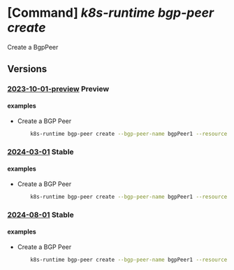 # [Command] _k8s-runtime bgp-peer create_

Create a BgpPeer

## Versions

### [2023-10-01-preview](/Resources/mgmt-plane/L3tyZXNvdXJjZXVyaX0vcHJvdmlkZXJzL21pY3Jvc29mdC5rdWJlcm5ldGVzcnVudGltZS9iZ3BwZWVycy97fQ==/2023-10-01-preview.xml) **Preview**

<!-- mgmt-plane /{resourceuri}/providers/microsoft.kubernetesruntime/bgppeers/{} 2023-10-01-preview -->

#### examples

- Create a BGP Peer
    ```bash
        k8s-runtime bgp-peer create --bgp-peer-name bgpPeer1 --resource-uri subscriptions/00000000-1111-2222-3333-444444444444/resourceGroups/example/providers/Microsoft.Kubernetes/connectedClusters/cluster1 --my-asn 10000 --peer-asn 20000 --peer-address 192.168.50.1
    ```

### [2024-03-01](/Resources/mgmt-plane/L3tyZXNvdXJjZXVyaX0vcHJvdmlkZXJzL21pY3Jvc29mdC5rdWJlcm5ldGVzcnVudGltZS9iZ3BwZWVycy97fQ==/2024-03-01.xml) **Stable**

<!-- mgmt-plane /{resourceuri}/providers/microsoft.kubernetesruntime/bgppeers/{} 2024-03-01 -->

#### examples

- Create a BGP Peer
    ```bash
        k8s-runtime bgp-peer create --bgp-peer-name bgpPeer1 --resource-uri subscriptions/00000000-1111-2222-3333-444444444444/resourceGroups/example/providers/Microsoft.Kubernetes/connectedClusters/cluster1 --my-asn 10000 --peer-asn 20000 --peer-address 192.168.50.1
    ```

### [2024-08-01](/Resources/mgmt-plane/L3tyZXNvdXJjZXVyaX0vcHJvdmlkZXJzL21pY3Jvc29mdC5rdWJlcm5ldGVzcnVudGltZS9iZ3BwZWVycy97fQ==/2024-08-01.xml) **Stable**

<!-- mgmt-plane /{resourceuri}/providers/microsoft.kubernetesruntime/bgppeers/{} 2024-08-01 -->

#### examples

- Create a BGP Peer
    ```bash
        k8s-runtime bgp-peer create --bgp-peer-name bgpPeer1 --resource-uri subscriptions/00000000-1111-2222-3333-444444444444/resourceGroups/example/providers/Microsoft.Kubernetes/connectedClusters/cluster1 --my-asn 10000 --peer-asn 20000 --peer-address 192.168.50.1
    ```
